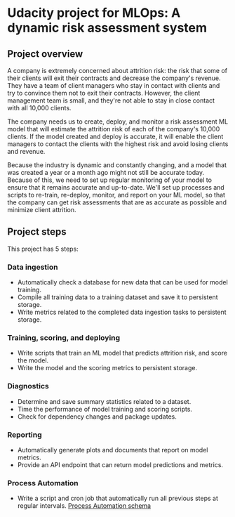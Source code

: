 # Udacity project for MLOps: A dynamic risk assessment system

## Project overview

A company is extremely concerned about attrition risk: the risk that some of their clients will exit their contracts and decrease the company's revenue. They have a team of client managers who stay in contact with clients and try to convince them not to exit their contracts. However, the client management team is small, and they're not able to stay in close contact with all 10,000 clients.

The company needs us to create, deploy, and monitor a risk assessment ML model that will estimate the attrition risk of each of the company's 10,000 clients. If the model created and deploy is accurate, it will enable the client managers to contact the clients with the highest risk and avoid losing clients and revenue.

Because the industry is dynamic and constantly changing, and a model that was created a year or a month ago might not still be accurate today. Because of this, we need to set up regular monitoring of your model to ensure that it remains accurate and up-to-date. We'll set up processes and scripts to re-train, re-deploy, monitor, and report on your ML model, so that the company can get risk assessments that are as accurate as possible and minimize client attrition.

## Project steps

This project has 5 steps:

### Data ingestion

- Automatically check a database for new data that can be used for model training.
- Compile all training data to a training dataset and save it to persistent storage.
- Write metrics related to the completed data ingestion tasks to persistent storage.

### Training, scoring, and deploying

- Write scripts that train an ML model that predicts attrition risk, and score the model. 
- Write the model and the scoring metrics to persistent storage.

### Diagnostics

- Determine and save summary statistics related to a dataset.
- Time the performance of model training and scoring scripts.
- Check for dependency changes and package updates.

### Reporting

- Automatically generate plots and documents that report on model metrics.
- Provide an API endpoint that can return model predictions and metrics.

### Process Automation

- Write a script and cron job that automatically run all previous steps at regular intervals.
[Process Automation schema](https://github.com/tania-m/a-dynamic-risk-assessment-system/blob/main/images/pipeline-fullprocess.jpg)